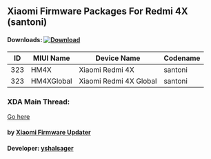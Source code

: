 ## Xiaomi Firmware Packages For Redmi 4X (santoni)

#### Downloads: [![Download](https://img.shields.io/badge/Downloads-Here-orange.svg)](https://xiaomifirmwareupdater.github.io/#stable)

| ID | MIUI Name | Device Name | Codename |
| --- | --- | --- | --- |
| 323 | HM4X | Xiaomi Redmi 4X | santoni |
| 323 | HM4XGlobal | Xiaomi Redmi 4X Global | santoni |

### XDA Main Thread:
[Go here](https://forum.xda-developers.com/android/software-hacking/devices-yshalsager-t3741446)

#### by [Xiaomi Firmware Updater](https://github.com/XiaomiFirmwareUpdater)
#### Developer: [yshalsager](https://github.com/yshalsager)
